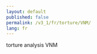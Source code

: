 ```yaml
---
layout: default
published: false
permalink: /v3_1/fr/torture/VNM/
lang: fr
---
```


torture analysis VNM
